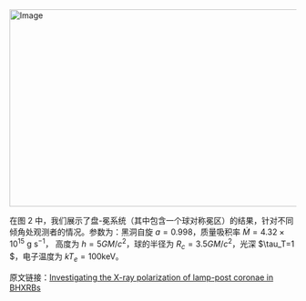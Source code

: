 
<img width="550" height="347" alt="Image" src="https://github.com/user-attachments/assets/8cc6c29a-18df-4051-a8d6-697e1ba27d24" />


在图 2 中，我们展示了盘-冕系统（其中包含一个球对称冕区）的结果，针对不同倾角处观测者的情况。参数为：黑洞自旋 $a=0.998$，质量吸积率 $\dot{M}=4.32 \times 10^{15}\ \mathrm{g\ s^{-1}}$， 高度为 $h=5GM/c^2$，球的半径为 $R_c=3.5 GM/c^2$，光深 $\tau_T=1 $，电子温度为 $kT_e=100\text{keV}$。

原文链接：[Investigating the X-ray polarization of lamp-post coronae in BHXRBs](https://doi.org/10.1093/mnras/stac1937)